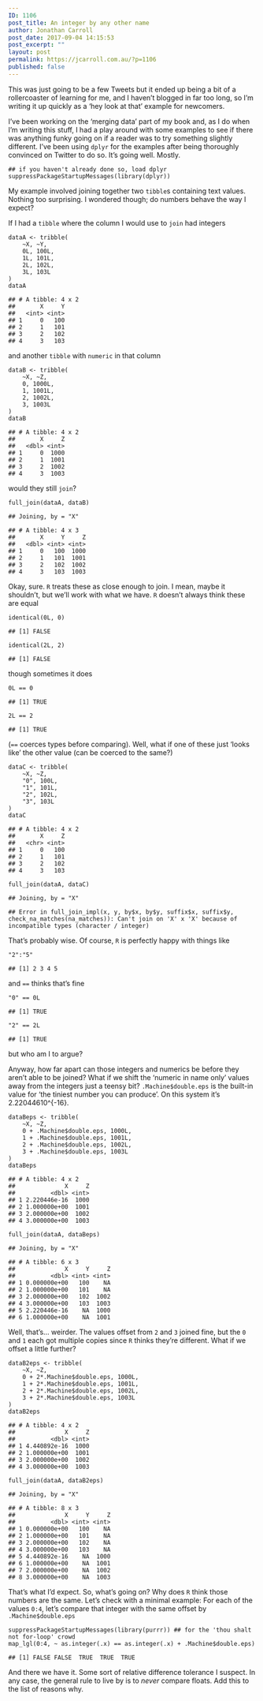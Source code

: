 ```yaml
---
ID: 1106
post_title: An integer by any other name
author: Jonathan Carroll
post_date: 2017-09-04 14:15:53
post_excerpt: ""
layout: post
permalink: https://jcarroll.com.au/?p=1106
published: false
---
```

<p>This was just going to be a few Tweets but it ended up being a bit of a rollercoaster of learning for me, and I haven’t blogged in far too long, so I’m writing it up quickly as a ‘hey look at that’ example for newcomers.</p>
<p>I’ve been working on the ‘merging data’ part of my book and, as I do when I’m writing this stuff, I had a play around with some examples to see if there was anything funky going on if a reader was to try something slightly different. I’ve been using <code>dplyr</code> for the examples after being thoroughly convinced on Twitter to do so. It’s going well. Mostly.</p>
<pre class="r"><code>## if you haven't already done so, load dplyr
suppressPackageStartupMessages(library(dplyr))</code></pre>
<p>My example involved joining together two <code>tibble</code>s containing text values. Nothing too surprising. I wondered though; do numbers behave the way I expect?</p>
<p>If I had a <code>tibble</code> where the column I would use to <code>join</code> had integers</p>
<pre class="r"><code>dataA &lt;- tribble(
    ~X, ~Y,
    0L, 100L,
    1L, 101L,
    2L, 102L,
    3L, 103L
)
dataA</code></pre>
<pre><code>## # A tibble: 4 x 2
##       X     Y
##   &lt;int&gt; &lt;int&gt;
## 1     0   100
## 2     1   101
## 3     2   102
## 4     3   103</code></pre>
<p>and another <code>tibble</code> with <code>numeric</code> in that column</p>
<pre class="r"><code>dataB &lt;- tribble(
    ~X, ~Z,
    0, 1000L,
    1, 1001L,
    2, 1002L,
    3, 1003L
)
dataB</code></pre>
<pre><code>## # A tibble: 4 x 2
##       X     Z
##   &lt;dbl&gt; &lt;int&gt;
## 1     0  1000
## 2     1  1001
## 3     2  1002
## 4     3  1003</code></pre>
<p>would they still <code>join</code>?</p>
<pre class="r"><code>full_join(dataA, dataB)</code></pre>
<pre><code>## Joining, by = &quot;X&quot;</code></pre>
<pre><code>## # A tibble: 4 x 3
##       X     Y     Z
##   &lt;dbl&gt; &lt;int&gt; &lt;int&gt;
## 1     0   100  1000
## 2     1   101  1001
## 3     2   102  1002
## 4     3   103  1003</code></pre>
<p>Okay, sure. <code>R</code> treats these as close enough to join. I mean, maybe it shouldn’t, but we’ll work with what we have. <code>R</code> doesn’t always think these are equal</p>
<pre class="r"><code>identical(0L, 0)</code></pre>
<pre><code>## [1] FALSE</code></pre>
<pre class="r"><code>identical(2L, 2)</code></pre>
<pre><code>## [1] FALSE</code></pre>
<p>though sometimes it does</p>
<pre class="r"><code>0L == 0</code></pre>
<pre><code>## [1] TRUE</code></pre>
<pre class="r"><code>2L == 2</code></pre>
<pre><code>## [1] TRUE</code></pre>
<p>(<code>==</code> coerces types before comparing). Well, what if one of these just ‘looks like’ the other value (can be coerced to the same?)</p>
<pre class="r"><code>dataC &lt;- tribble(
    ~X, ~Z,
    &quot;0&quot;, 100L,
    &quot;1&quot;, 101L,
    &quot;2&quot;, 102L,
    &quot;3&quot;, 103L
)
dataC</code></pre>
<pre><code>## # A tibble: 4 x 2
##       X     Z
##   &lt;chr&gt; &lt;int&gt;
## 1     0   100
## 2     1   101
## 3     2   102
## 4     3   103</code></pre>
<pre class="r"><code>full_join(dataA, dataC) </code></pre>
<pre><code>## Joining, by = &quot;X&quot;</code></pre>
<pre><code>## Error in full_join_impl(x, y, by$x, by$y, suffix$x, suffix$y, check_na_matches(na_matches)): Can't join on 'X' x 'X' because of incompatible types (character / integer)</code></pre>
<p>That’s probably wise. Of course, <code>R</code> is perfectly happy with things like</p>
<pre class="r"><code>&quot;2&quot;:&quot;5&quot;</code></pre>
<pre><code>## [1] 2 3 4 5</code></pre>
<p>and <code>==</code> thinks that’s fine</p>
<pre class="r"><code>&quot;0&quot; == 0L</code></pre>
<pre><code>## [1] TRUE</code></pre>
<pre class="r"><code>&quot;2&quot; == 2L</code></pre>
<pre><code>## [1] TRUE</code></pre>
<p>but who am I to argue?</p>
<p>Anyway, how far apart can those integers and numerics be before they aren’t able to be joined? What if we shift the ‘numeric in name only’ values away from the integers just a teensy bit? <code>.Machine$double.eps</code> is the built-in value for ‘the tiniest number you can produce’. On this system it’s 2.22044610^{-16}.</p>
<pre class="r"><code>dataBeps &lt;- tribble(
    ~X, ~Z,
    0 + .Machine$double.eps, 1000L,
    1 + .Machine$double.eps, 1001L,
    2 + .Machine$double.eps, 1002L,
    3 + .Machine$double.eps, 1003L
)
dataBeps</code></pre>
<pre><code>## # A tibble: 4 x 2
##              X     Z
##          &lt;dbl&gt; &lt;int&gt;
## 1 2.220446e-16  1000
## 2 1.000000e+00  1001
## 3 2.000000e+00  1002
## 4 3.000000e+00  1003</code></pre>
<pre class="r"><code>full_join(dataA, dataBeps) </code></pre>
<pre><code>## Joining, by = &quot;X&quot;</code></pre>
<pre><code>## # A tibble: 6 x 3
##              X     Y     Z
##          &lt;dbl&gt; &lt;int&gt; &lt;int&gt;
## 1 0.000000e+00   100    NA
## 2 1.000000e+00   101    NA
## 3 2.000000e+00   102  1002
## 4 3.000000e+00   103  1003
## 5 2.220446e-16    NA  1000
## 6 1.000000e+00    NA  1001</code></pre>
<p>Well, that’s… weirder. The values offset from <code>2</code> and <code>3</code> joined fine, but the <code>0</code> and <code>1</code> each got multiple copies since <code>R</code> thinks they’re different. What if we offset a little further?</p>
<pre class="r"><code>dataB2eps &lt;- tribble(
    ~X, ~Z,
    0 + 2*.Machine$double.eps, 1000L,
    1 + 2*.Machine$double.eps, 1001L,
    2 + 2*.Machine$double.eps, 1002L,
    3 + 2*.Machine$double.eps, 1003L
)
dataB2eps</code></pre>
<pre><code>## # A tibble: 4 x 2
##              X     Z
##          &lt;dbl&gt; &lt;int&gt;
## 1 4.440892e-16  1000
## 2 1.000000e+00  1001
## 3 2.000000e+00  1002
## 4 3.000000e+00  1003</code></pre>
<pre class="r"><code>full_join(dataA, dataB2eps) </code></pre>
<pre><code>## Joining, by = &quot;X&quot;</code></pre>
<pre><code>## # A tibble: 8 x 3
##              X     Y     Z
##          &lt;dbl&gt; &lt;int&gt; &lt;int&gt;
## 1 0.000000e+00   100    NA
## 2 1.000000e+00   101    NA
## 3 2.000000e+00   102    NA
## 4 3.000000e+00   103    NA
## 5 4.440892e-16    NA  1000
## 6 1.000000e+00    NA  1001
## 7 2.000000e+00    NA  1002
## 8 3.000000e+00    NA  1003</code></pre>
<p>That’s what I’d expect. So, what’s going on? Why does <code>R</code> think those numbers are the same. Let’s check with a minimal example: For each of the values <code>0:4</code>, let’s compare that integer with the same offset by <code>.Machine$double.eps</code></p>
<pre class="r"><code>suppressPackageStartupMessages(library(purrr)) ## for the 'thou shalt not for-loop' crowd
map_lgl(0:4, ~ as.integer(.x) == as.integer(.x) + .Machine$double.eps)</code></pre>
<pre><code>## [1] FALSE FALSE  TRUE  TRUE  TRUE</code></pre>
<p>And there we have it. Some sort of relative difference tolerance I suspect. In any case, the general rule to live by is to <em>never</em> compare floats. Add this to the list of reasons why.</p>